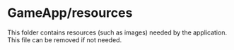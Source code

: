 # GameApp/resources

This folder contains resources (such as images) needed by the application. This file can
be removed if not needed.
